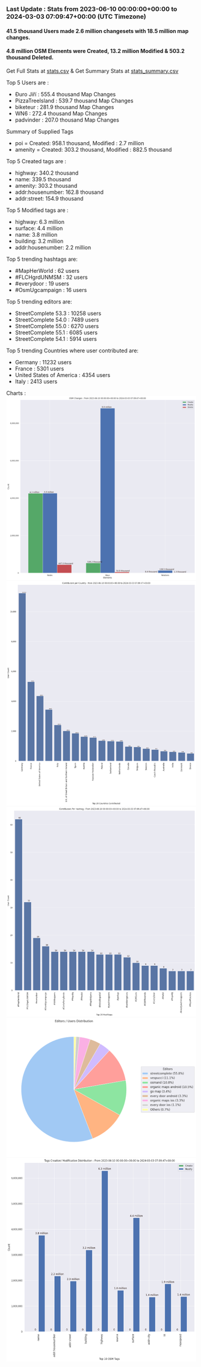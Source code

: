 ### Last Update : Stats from 2023-06-10 00:00:00+00:00 to 2024-03-03 07:09:47+00:00 (UTC Timezone)

#### 41.5 thousand Users made 2.6 million changesets with 18.5 million map changes.
#### 4.8 million OSM Elements were Created, 13.2 million Modified & 503.2 thousand Deleted.
Get Full Stats at [stats.csv](/stats/fieldmappers/Daily/stats.csv)
 & Get Summary Stats at [stats_summary.csv](/stats/fieldmappers/Daily/stats_summary.csv)

Top 5 Users are : 
- Đuro Jiří : 555.4 thousand Map Changes
- PizzaTreeIsland : 539.7 thousand Map Changes
- biketeur : 281.9 thousand Map Changes
- WN6 : 272.4 thousand Map Changes
- padvinder : 207.0 thousand Map Changes

Summary of Supplied Tags
- poi = Created: 958.1 thousand, Modified : 2.7 million
- amenity = Created: 303.2 thousand, Modified : 882.5 thousand


Top 5 Created tags are :
- highway: 340.2 thousand
- name: 339.5 thousand
- amenity: 303.2 thousand
- addr:housenumber: 162.8 thousand
- addr:street: 154.9 thousand


Top 5 Modified tags are :
- highway: 6.3 million
- surface: 4.4 million
- name: 3.8 million
- building: 3.2 million
- addr:housenumber: 2.2 million


Top 5 trending hashtags are:
- #MapHerWorld : 62 users
- #FLCHgrdUNMSM : 32 users
- #everydoor : 19 users
- #OsmUgcampaign : 16 users


Top 5 trending editors are:
- StreetComplete 53.3 : 10258 users
- StreetComplete 54.0 : 7489 users
- StreetComplete 55.0 : 6270 users
- StreetComplete 55.1 : 6085 users
- StreetComplete 54.1 : 5914 users


Top 5 trending Countries where user contributed are:
- Germany : 11232 users
- France : 5301 users
- United States of America : 4354 users
- Italy : 2413 users


 Charts : 
![Alt text](./stats_osm_changes.png) 
![Alt text](./stats_users_per_country.png) 
![Alt text](./stats_users_per_hashtag.png) 
![Alt text](./stats_editors_pie_chart.png) 
![Alt text](./stats_tags.png) 
